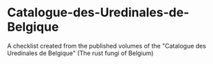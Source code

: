 # Catalogue-des-Uredinales-de-Belgique
A checklist created from the published volumes of the "Catalogue des Uredinales de Belgique" (The rust fungi of Belgium)
